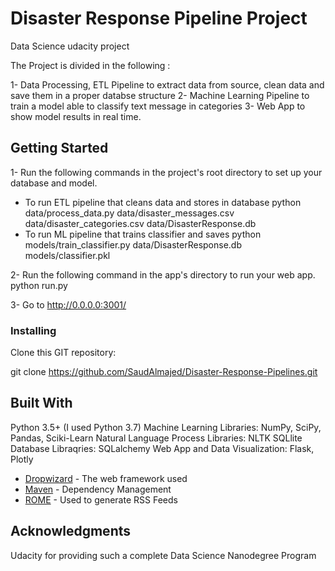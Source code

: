 # Disaster Response Pipeline Project
Data Science udacity project

The Project is divided in the following :

1- Data Processing, ETL Pipeline to extract data from source, clean data and save them in a proper databse structure
2- Machine Learning Pipeline to train a model able to classify text message in categories
3- Web App to show model results in real time.

## Getting Started

1- Run the following commands in the project's root directory to set up your database and model.

* To run ETL pipeline that cleans data and stores in database python data/process_data.py data/disaster_messages.csv data/disaster_categories.csv data/DisasterResponse.db
* To run ML pipeline that trains classifier and saves python models/train_classifier.py data/DisasterResponse.db models/classifier.pkl

2- Run the following command in the app's directory to run your web app. python run.py

3- Go to http://0.0.0.0:3001/

### Installing

Clone this GIT repository:

git clone https://github.com/SaudAlmajed/Disaster-Response-Pipelines.git



## Built With
Python 3.5+ (I used Python 3.7)
Machine Learning Libraries: NumPy, SciPy, Pandas, Sciki-Learn
Natural Language Process Libraries: NLTK
SQLlite Database Libraqries: SQLalchemy
Web App and Data Visualization: Flask, Plotly

* [Dropwizard](http://www.dropwizard.io/1.0.2/docs/) - The web framework used
* [Maven](https://maven.apache.org/) - Dependency Management
* [ROME](https://rometools.github.io/rome/) - Used to generate RSS Feeds



## Acknowledgments

Udacity for providing such a complete Data Science Nanodegree Program

